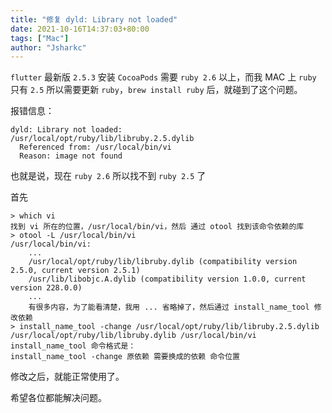 ```yaml
---
title: "修复 dyld: Library not loaded"
date: 2021-10-16T14:37:03+80:00
tags: ["Mac"]
author: "Jsharkc"
---
```


`flutter` 最新版 `2.5.3` 安装 `CocoaPods` 需要 `ruby 2.6` 以上，而我 MAC 上 `ruby` 只有 `2.5` 所以需要更新 `ruby`，`brew install ruby` 后，就碰到了这个问题。

报错信息：

```shell
dyld: Library not loaded: 
/usr/local/opt/ruby/lib/libruby.2.5.dylib
  Referenced from: /usr/local/bin/vi
  Reason: image not found
```

也就是说，现在 `ruby 2.6` 所以找不到 `ruby 2.5` 了

首先

```shell
> which vi
找到 vi 所在的位置，/usr/local/bin/vi，然后 通过 otool 找到该命令依赖的库
> otool -L /usr/local/bin/vi 
/usr/local/bin/vi:
	...
	/usr/local/opt/ruby/lib/libruby.dylib (compatibility version 2.5.0, current version 2.5.1)
	/usr/lib/libobjc.A.dylib (compatibility version 1.0.0, current version 228.0.0)
	...
	有很多内容，为了能看清楚，我用 ... 省略掉了，然后通过 install_name_tool 修改依赖
> install_name_tool -change /usr/local/opt/ruby/lib/libruby.2.5.dylib /usr/local/opt/ruby/lib/libruby.dylib /usr/local/bin/vi
install_name_tool 命令格式是：
install_name_tool -change 原依赖 需要换成的依赖 命令位置
```

修改之后，就能正常使用了。

希望各位都能解决问题。
